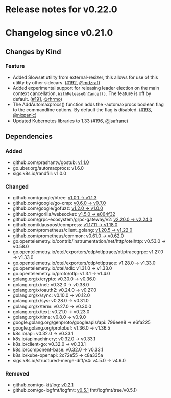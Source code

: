 # Release notes for v0.22.0

# Changelog since v0.21.0

## Changes by Kind

### Feature

- Added Slowset utility from external-resizer, this allows for use of this utility by other sidecars. ([#192](https://github.com/kubernetes-csi/csi-lib-utils/pull/192), [@mdzraf](https://github.com/mdzraf))
- Added experimental support for releasing leader election on the main context cancellation, `WithReleaseOnCancel()`. The feature is off by default. ([#191](https://github.com/kubernetes-csi/csi-lib-utils/pull/191), [@rhrmo](https://github.com/rhrmo))
- The AddAutomaxprocs() function adds the -automaxprocs boolean flag to the commandline options. By default the flag is disabled. ([#193](https://github.com/kubernetes-csi/csi-lib-utils/pull/193), [@nixpanic](https://github.com/nixpanic))
- Updated Kubernetes libraries to 1.33 ([#196](https://github.com/kubernetes-csi/csi-lib-utils/pull/196), [@jsafrane](https://github.com/jsafrane))

## Dependencies

### Added
- github.com/prashantv/gostub: [v1.1.0](https://github.com/prashantv/gostub/tree/v1.1.0)
- go.uber.org/automaxprocs: v1.6.0
- sigs.k8s.io/randfill: v1.0.0

### Changed
- github.com/google/btree: [v1.0.1 → v1.1.3](https://github.com/google/btree/compare/v1.0.1...v1.1.3)
- github.com/google/go-cmp: [v0.6.0 → v0.7.0](https://github.com/google/go-cmp/compare/v0.6.0...v0.7.0)
- github.com/google/gofuzz: [v1.2.0 → v1.0.0](https://github.com/google/gofuzz/compare/v1.2.0...v1.0.0)
- github.com/gorilla/websocket: [v1.5.0 → e064f32](https://github.com/gorilla/websocket/compare/v1.5.0...e064f32)
- github.com/grpc-ecosystem/grpc-gateway/v2: [v2.20.0 → v2.24.0](https://github.com/grpc-ecosystem/grpc-gateway/compare/v2.20.0...v2.24.0)
- github.com/klauspost/compress: [v1.17.11 → v1.18.0](https://github.com/klauspost/compress/compare/v1.17.11...v1.18.0)
- github.com/prometheus/client_golang: [v1.20.5 → v1.22.0](https://github.com/prometheus/client_golang/compare/v1.20.5...v1.22.0)
- github.com/prometheus/common: [v0.61.0 → v0.62.0](https://github.com/prometheus/common/compare/v0.61.0...v0.62.0)
- go.opentelemetry.io/contrib/instrumentation/net/http/otelhttp: v0.53.0 → v0.58.0
- go.opentelemetry.io/otel/exporters/otlp/otlptrace/otlptracegrpc: v1.27.0 → v1.33.0
- go.opentelemetry.io/otel/exporters/otlp/otlptrace: v1.28.0 → v1.33.0
- go.opentelemetry.io/otel/sdk: v1.31.0 → v1.33.0
- go.opentelemetry.io/proto/otlp: v1.3.1 → v1.4.0
- golang.org/x/crypto: v0.30.0 → v0.36.0
- golang.org/x/net: v0.32.0 → v0.38.0
- golang.org/x/oauth2: v0.24.0 → v0.27.0
- golang.org/x/sync: v0.10.0 → v0.12.0
- golang.org/x/sys: v0.28.0 → v0.31.0
- golang.org/x/term: v0.27.0 → v0.30.0
- golang.org/x/text: v0.21.0 → v0.23.0
- golang.org/x/time: v0.8.0 → v0.9.0
- google.golang.org/genproto/googleapis/api: 796eee8 → e6fa225
- google.golang.org/protobuf: v1.36.0 → v1.36.5
- k8s.io/api: v0.32.0 → v0.33.1
- k8s.io/apimachinery: v0.32.0 → v0.33.1
- k8s.io/client-go: v0.32.0 → v0.33.1
- k8s.io/component-base: v0.32.0 → v0.33.1
- k8s.io/kube-openapi: 2c72e55 → c8a335a
- sigs.k8s.io/structured-merge-diff/v4: v4.5.0 → v4.6.0

### Removed
- github.com/go-kit/log: [v0.2.1](https://github.com/go-kit/log/tree/v0.2.1)
- github.com/go-logfmt/logfmt: [v0.5.1](https://github.com/go-logfmt/logfmt/tree/v0.5.1)
fmt/logfmt/tree/v0.5.1)
